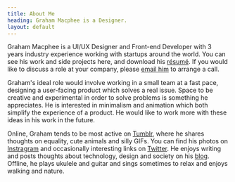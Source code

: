```yaml
---
title: About Me
heading: Graham Macphee is a Designer.
layout: default
---
```


Graham Macphee is a UI/UX Designer and Front-end Developer with 3 years industry experience working with startups around the world. You can see his work and side projects here, and download his [résumé](http://j.mp/gmresume15). If you would like to discuss a role at your company, please [email him](mailto:hi@grahammacphee.co.uk) to arrange a call.

Graham's ideal role would involve working in a small team at a fast pace, designing a user-facing product which solves a real issue. Space to be creative and experimental in order to solve problems is something he appreciates. He is interested in minimalism and animation which both simplify the experience of a product. He would like to work more with these ideas in his work in the future.

Online, Graham tends to be most active on [Tumblr](http://tumblr.grahammacphee.co.uk), where he shares thoughts on equality, cute animals and silly GIFs. You can find his photos on [Instragram](http://instagr.am/gmph) and occasionally interesting links on [Twitter](http://twitter.com/gmph). He enjoys writing and posts thoughts about technology, design and society on his [blog](http://thinks.grahammacphee.co.uk). Offline, he plays ukulele and guitar and sings sometimes to relax and enjoys walking and nature.